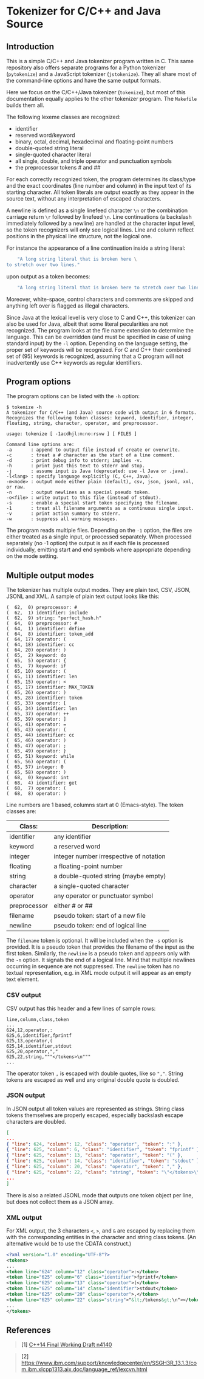 # Tokenizer for C/C++ and Java Source

## Introduction

This is a simple C/C++ and Java tokenizer program written in C.
This same repository also offers separate programs for a Python tokenizer
(`pytokenize`) and a JavaScript tokenizer (`jstokenize`). They all share most
of the command-line options and have the same output formats.

Here we focus on the C/C++/Java tokenizer (`tokenize`), but most of this
documentation equally applies to the other tokenizer program. The `Makefile`
builds them all.

The following lexeme classes are recognized:

- identifier
- reserved word/keyword
- binary, octal, decimal, hexadecimal and floating-point numbers
- double-quoted string literal
- single-quoted character literal
- all single, double, and triple operator and punctuation symbols
- the preprocessor tokens # and ##

For each correctly recognized token, the program determines its class/type and
the exact coordinates (line number and column) in the input text of
its starting character. All token literals are output exactly as they appear in
the source text, without any interpretation of escaped characters.

A newline is defined as a single linefeed character `\n` or the combination
carriage return `\r` followed by linefeed `\n`.
Line continuations (a backslash immediately followed by a newline) are handled
at the character input level, so the token recognizers will only see logical
lines. Line and column reflect positions in the physical line structure, not the logical one.

For instance the appearance of a line continuation inside a string literal:

```C
	"A long string literal that is broken here \
to stretch over two lines."
```

upon output as a token becomes:

```C
	"A long string literal that is broken here to stretch over two lines."
```

Moreover, white-space, control characters and comments are skipped and
anything left over is flagged as illegal characters.

Since Java at the lexical level is very close to C and C++, this tokenizer
can also be used for Java, albeit that some literal pecularities are not
recognized. The program looks at the file name extension to determine the
language. This can be overridden (and must be specified in case of using
standard input) by the `-l` option.
Depending on the language setting, the proper set of keywords will be
recognized. For C and C++ their
combined set of (95) keywords is recognized, assuming that a C program will not
inadvertently use C++ keywords as regular identifiers.

## Program options

The program options can be listed with the `-h` option:

```console
$ tokenize -h
A tokenizer for C/C++ (and Java) source code with output in 6 formats.
Recognizes the following token classes: keyword, identifier, integer,
floating, string, character, operator, and preprocessor.

usage: tokenize [ -1acdhjl:m:no:rsvw ] [ FILES ]

Command line options are:
-a       : append to output file instead of create or overwrite.
-c       : treat a # character as the start of a line comment.
-d       : print debug info to stderr; implies -v.
-h       : print just this text to stderr and stop.
-j       : assume input is Java (deprecated: use -l Java or .java).
-l<lang> : specify language explicitly (C, C++, Java).
-m<mode> : output mode either plain (default), csv, json, jsonl, xml, or raw.
-n       : output newlines as a special pseudo token.
-o<file> : write output to this file (instead of stdout).
-s       : enable a special start token specifying the filename.
-1       : treat all filename arguments as a continuous single input.
-v       : print action summary to stderr.
-w       : suppress all warning messages.
```

The program reads multiple files. Depending on the `-1` option, the files
are either treated as a single input, or processed separately. When processed
separately (no -1 option) the output is as if each file is processed
individually, emitting start and end symbols where appropriate depending on
the mode setting.

## Multiple output modes

The tokenizer has multiple output modes. They are plain text, CSV, JSON, JSONL
and XML. A sample of plain text output looks like this:

```text
(  62,  0) preprocessor: #
(  62,  1) identifier: include
(  62,  9) string: "perfect_hash.h"
(  64,  0) preprocessor: #
(  64,  1) identifier: define
(  64,  8) identifier: token_add
(  64, 17) operator: (
(  64, 18) identifier: cc
(  64, 20) operator: )
(  65,  2) keyword: do
(  65,  5) operator: {
(  65,  7) keyword: if
(  65, 10) operator: (
(  65, 11) identifier: len
(  65, 15) operator: <
(  65, 17) identifier: MAX_TOKEN
(  65, 26) operator: )
(  65, 28) identifier: token
(  65, 33) operator: [
(  65, 34) identifier: len
(  65, 37) operator: ++
(  65, 39) operator: ]
(  65, 41) operator: =
(  65, 43) operator: (
(  65, 44) identifier: cc
(  65, 46) operator: )
(  65, 47) operator: ;
(  65, 49) operator: }
(  65, 51) keyword: while
(  65, 56) operator: (
(  65, 57) integer: 0
(  65, 58) operator: )
(  68,  0) keyword: int
(  68,  4) identifier: get
(  68,  7) operator: (
(  68,  8) operator: )
```

Line numbers are 1 based, columns start at 0 (Emacs-style).
The token classes are:

| Class:       | Description:
|--------------|------------
| identifier   | any identifier
| keyword      | a reserved word
| integer      | integer number irrespective of notation
| floating     | a floating-point number
| string       | a double-quoted string (maybe empty)
| character    | a single-quoted character
| operator     | any operator or punctuator symbol
| preprocessor | either # or ##
| filename     | pseudo token: start of a new file
| newline      | pseudo token: end of logical line

The `filename` token is optional. It will be included when the `-s` option is
provided. It is a pseudo token that provides the filename of the input as the
first token. Similarly, the `newline` is a pseudo token and appears only with
the `-n` option. It signals the end of a logical line. Mind that multiple
newlines occurring in sequence are not suppressed. The `newline` token has no
textual representation, e.g. in XML mode output it will appear as an empty
text element.

### CSV output

CSV output has this header and a few lines of sample rows:

```text
line,column,class,token
...
624,12,operator,:
625,6,identifier,fprintf
625,13,operator,(
625,14,identifier,stdout
625,20,operator,","
625,22,string,"""</tokens>\n"""
...
```

The operator token `,` is escaped with double quotes, like so `","`.
String tokens are escaped as well and any original double quote is doubled.

### JSON output

In JSON output all token values are represented as strings. String class
tokens themselves are properly escaped, especially backslash escape characters
are doubled.

```json
[
...
{ "line": 624, "column": 12, "class": "operator", "token": ":" },
{ "line": 625, "column": 6, "class": "identifier", "token": "fprintf" },
{ "line": 625, "column": 13, "class": "operator", "token": "(" },
{ "line": 625, "column": 14, "class": "identifier", "token": "stdout" },
{ "line": 625, "column": 20, "class": "operator", "token": "," },
{ "line": 625, "column": 22, "class": "string", "token": "\"</tokens>\\n\"" },
...
]
```

There is also a related JSONL mode that outputs one token object per line, but
does not collect them as a JSON array.

### XML output

For XML output, the 3 characters `<`, `>`, and `&` are escaped by replacing
them with the corresponding entities in the character and string class
tokens. (An alternative would be to use the CDATA construct.)

```xml
<?xml version="1.0" encoding="UTF-8"?>
<tokens>
...
<token line="624" column="12" class="operator">:</token>
<token line="625" column="6" class="identifier">fprintf</token>
<token line="625" column="13" class="operator">(</token>
<token line="625" column="14" class="identifier">stdout</token>
<token line="625" column="20" class="operator">,</token>
<token line="625" column="22" class="string">"&lt;/tokens&gt;\n"></token>
...
</tokens>

```

## References

> <a id="1">[1]</a>
[C++14 Final Working Draft n4140](https://github.com/cplusplus/draft/blob/master/papers/n4140.pdf)

> <a id="2">[2]</a>
<https://www.ibm.com/support/knowledgecenter/en/SSGH3R_13.1.3/com.ibm.xlcpp1313.aix.doc/language_ref/lexcvn.html>
